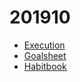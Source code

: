 # 201910

- [Execution](https://docs.google.com/spreadsheets/d/1Dw6etaIECTITntRcb8b-MIgXkzs-meW8J2FOPfwK5nU/edit?usp=sharing)
- [Goalsheet](https://docs.google.com/spreadsheets/d/1UevvavOcjfn03eqEn0vPCrc_2vPGM4SZnbFkTi8kA0g/edit?usp=sharing)
- [Habitbook](https://docs.google.com/spreadsheets/d/1AY19BuatlOVbfhwEPjWDierlZ8LcHmOnT7TMOjmdI9k/edit?usp=sharing)
